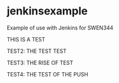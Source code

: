 # jenkinsexample
Example of use with Jenkins for SWEN344

THIS IS A TEST

TEST2: THE TEST TEST

TEST3: THE RISE OF TEST

TEST4: THE TEST OF THE PUSH
